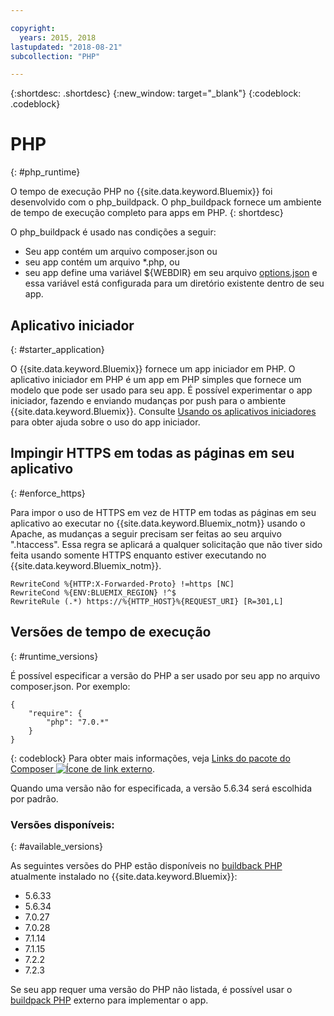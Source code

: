 ```yaml
---

copyright:
  years: 2015, 2018
lastupdated: "2018-08-21"
subcollection: "PHP"

---
```


{:shortdesc: .shortdesc}
{:new_window: target="_blank"}
{:codeblock: .codeblock}

# PHP
{: #php_runtime}

O tempo de execução PHP no {{site.data.keyword.Bluemix}} foi desenvolvido com o php_buildpack.
O php_buildpack fornece um ambiente de tempo de execução completo para apps em PHP.
{: shortdesc}

O php_buildpack é usado nas condições a seguir:
* Seu app contém um arquivo composer.json ou
* seu app contém um arquivo *.php, ou
* seu app define uma variável ${WEBDIR} em seu arquivo
[options.json](https://docs.cloudfoundry.org/buildpacks/php/gsg-php-config.html) e essa variável está configurada para
um diretório existente dentro de seu app.

## Aplicativo iniciador
{: #starter_application}

O {{site.data.keyword.Bluemix}} fornece um app iniciador em PHP.  O aplicativo iniciador em PHP é um app em PHP simples que fornece um modelo
que pode ser usado para seu app. É possível experimentar o app iniciador, fazendo e enviando mudanças por push para o ambiente
{{site.data.keyword.Bluemix}}.  Consulte [Usando os aplicativos iniciadores](docs/runtimes-common/starter_app_usage.html) para
obter ajuda sobre o uso do app iniciador.

## Impingir HTTPS em todas as páginas em seu aplicativo
{: #enforce_https}

Para impor o uso de HTTPS em vez de HTTP em todas as páginas em seu aplicativo ao executar no
{{site.data.keyword.Bluemix_notm}} usando o Apache, as mudanças a seguir precisam ser feitas ao seu arquivo ".htaccess".  Essa regra se aplicará a qualquer solicitação que não tiver sido feita usando somente HTTPS enquanto estiver executando no {{site.data.keyword.Bluemix_notm}}.

```
RewriteCond %{HTTP:X-Forwarded-Proto} !=https [NC]
RewriteCond %{ENV:BLUEMIX_REGION} !^$
RewriteRule (.*) https://%{HTTP_HOST}%{REQUEST_URI} [R=301,L]
```

## Versões de tempo de execução
{: #runtime_versions}

É possível especificar a versão do PHP a ser usado por seu app no arquivo composer.json. Por exemplo:

```
{
    "require": {
        "php": "7.0.*"
    }
}
```
{: codeblock}
Para obter mais informações, veja [Links do pacote do Composer ![Ícone de link externo](../../icons/launch-glyph.svg "Ícone de link externo")](https://getcomposer.org/doc/04-schema.md#package-links).

Quando uma versão não for especificada, a versão 5.6.34 será escolhida por padrão.

### Versões disponíveis:
{: #available_versions}

As seguintes versões do PHP estão disponíveis no [buildback
PHP](https://github.com/cloudfoundry/php-buildpack/releases/tag/v4.3.51) atualmente instalado no {{site.data.keyword.Bluemix}}:

* 5.6.33
* 5.6.34
* 7.0.27
* 7.0.28
* 7.1.14
* 7.1.15
* 7.2.2
* 7.2.3

Se seu app requer uma versão do PHP não listada, é possível usar o [buildpack
PHP](https://github.com/cloudfoundry/php-buildpack.git) externo para implementar o app.
